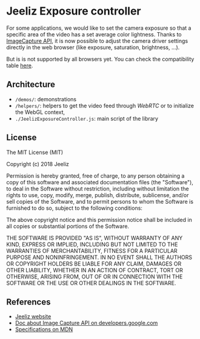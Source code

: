  # Jeeliz Exposure controller

 For some applications, we would like to set the camera exposure so that a specific area of the video has a set average color lightness. Thanks to [ImageCapture API](https://developer.mozilla.org/en-US/docs/Web/API/ImageCapture), it is now possible to adjust the camera driver settings directly in the web browser (like exposure, saturation, brightness, ...). 

 But is is not supported by all browsers yet. You can check the compatibility table [here](https://developer.mozilla.org/en-US/docs/Web/API/ImageCapture#Browser_compatibility).



## Architecture

* `/demos/`: demonstrations
* `/helpers/`: helpers to get the video feed through *WebRTC* or to initialize the WebGL context,
* `./JeelizExposureController.js`: main script of the library



## License
The MIT License (MIT)

Copyright (c) 2018 Jeeliz

Permission is hereby granted, free of charge, to any person obtaining a copy of this software and associated documentation files (the "Software"), to deal in the Software without restriction, including without limitation the rights to use, copy, modify, merge, publish, distribute, sublicense, and/or sell copies of the Software, and to permit persons to whom the Software is furnished to do so, subject to the following conditions:

The above copyright notice and this permission notice shall be included in all copies or substantial portions of the Software.

THE SOFTWARE IS PROVIDED "AS IS", WITHOUT WARRANTY OF ANY KIND, EXPRESS OR IMPLIED, INCLUDING BUT NOT LIMITED TO THE WARRANTIES OF MERCHANTABILITY, FITNESS FOR A PARTICULAR PURPOSE AND NONINFRINGEMENT. IN NO EVENT SHALL THE AUTHORS OR COPYRIGHT HOLDERS BE LIABLE FOR ANY CLAIM, DAMAGES OR OTHER LIABILITY, WHETHER IN AN ACTION OF CONTRACT, TORT OR OTHERWISE, ARISING FROM, OUT OF OR IN CONNECTION WITH THE SOFTWARE OR THE USE OR OTHER DEALINGS IN THE SOFTWARE.


## References

 * [Jeeliz website](https://jeeliz.com)
 * [Doc about Image Capture API on developers.google.com](https://developers.google.com/web/updates/2016/12/imagecapture)
 * [Specifications on MDN](https://developer.mozilla.org/en-US/docs/Web/API/ImageCapture)